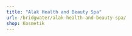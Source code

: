 ```yaml
---
title: "Alak Health and Beauty Spa"
url: /bridgwater/alak-health-and-beauty-spa/
shop: Kosmetik
---
```

